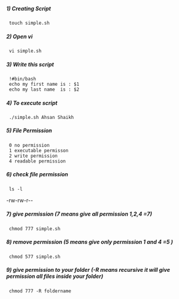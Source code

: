##### 1) Creating Script
     touch simple.sh
    
##### 2) Open vi 
     vi simple.sh

##### 3) Write this script
     !#bin/bash
     echo my first name is : $1
     echo my last name  is : $2

##### 4) To execute script
     ./simple.sh Ahsan Shaikh


##### 5) File Permission
     0 no permission
     1 executable permisson
     2 write permission
     4 readable permission

##### 6) check file permission
     ls -l
-rw-rw-r-- 

##### 7) give permission (7 means give all permission 1,2,4 =7)
     chmod 777 simple.sh  

##### 8) remove permission (5 means give only permission 1 and 4 =5 )
     chmod 577 simple.sh  
     
##### 9) give permission to your folder (-R means recursive it will give permission all files inside your folder)
     chmod 777 -R foldername  
